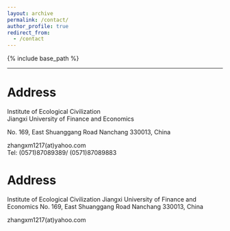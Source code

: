 ```yaml
---
layout: archive
permalink: /contact/
author_profile: true
redirect_from:
  - /contact
---
```


{% include base_path %}

---
# Address
Institute of Ecological Civilization  
Jiangxi University of Finance and Economics


No. 169, East Shuanggang Road
Nanchang 330013, China
   
zhangxm1217(at)yahoo.com   
Tel: (0571)87089389/ (0571)87089883  

# Address
Institute of Ecological Civilization
Jiangxi University of Finance and Economics
No. 169, East Shuanggang Road
Nanchang 330013, China
     
zhangxm1217(at)yahoo.com  
